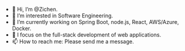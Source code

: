 - 👋 Hi, I’m @Zichen.
- 👀 I’m interested in Software Engineering.
- 🌱 I’m currently working on Spring Boot, node.js, React, AWS/Azure, Docker.
- 💞️ I focus on the full-stack development of web applications.
- 📫 How to reach me: Please send me a message.

<!---
Zichen1028/Zichen1028 is a ✨ special ✨ repository because its `README.md` (this file) appears on your GitHub profile.
You can click the Preview link to take a look at your changes.
--->
